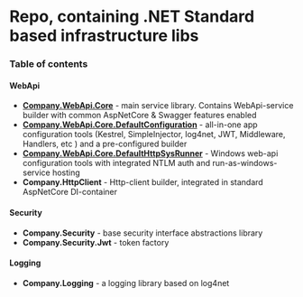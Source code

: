 # Repo, containing .NET Standard based infrastructure libs

### Table of contents


#### WebApi
*  [**Company.WebApi.Core**](Company.WebApi.Core/Readme.md) - main service library. Contains WebApi-service builder with common AspNetCore & Swagger features enabled
*  [**Company.WebApi.Core.DefaultConfiguration**](Company.WebApi.Core.DefaultConfiguration/Readme.md) - all-in-one app configuration tools (Kestrel, SimpleInjector, log4net, JWT, Middleware, Handlers, etc ) and a pre-configured builder
*  [**Company.WebApi.Core.DefaultHttpSysRunner**](Company.WebApi.Core.DefaultHttpSysRunner/Readme.md) - Windows web-api configuration tools with integrated NTLM auth and run-as-windows-service hosting
*  **Company.HttpClient** - Http-client builder, integrated in standard AspNetCore DI-container

#### Security
* **Company.Security** - base security interface abstractions library
* **Company.Security.Jwt** - token factory 

#### Logging
* **Company.Logging** - a logging library based on log4net